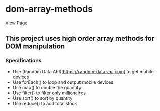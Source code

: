 # dom-array-methods

[View Page](https://amrdesai.github.io/dom-array-methods/)

## This project uses high order array methods for DOM manipulation

### Specifications 
- Use (Random Data API)[https://random-data-api.com] to get mobile devices
- Use forEach() to loop and output mobile devices
- Use map() to double the quantity
- Use filter() to filter only millionaires
- Use sort() to sort by quantity
- Use reduce() to add total stock
